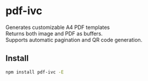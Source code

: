 # pdf-ivc  
Generates customizable A4 PDF templates  
Returns both image and PDF as buffers.  
Supports automatic pagination and QR code generation.

## Install
```sh
npm install pdf-ivc -E
